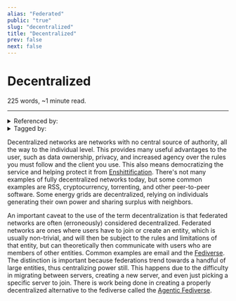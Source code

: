 ```yaml
---
alias: "Federated"
public: "true"
slug: "decentralized"
title: "Decentralized"
prev: false
next: false
---
```

<script setup>
import { data } from '../../git.data.ts';
import { useData } from 'vitepress';
const pageData = useData();
</script>
<h1 class="p-name">Decentralized</h1>
<p>225 words, ~1 minute read. <span v-html="data[`site/${pageData.page.value.relativePath}`]" /></p>
<hr/>

<details><summary>Referenced by:</summary><a href="/garden/commune/index.md">Commune</a><a href="/garden/decentralized-moderation/index.md">Decentralized Moderation</a><a href="/garden/decentralized-social-media/index.md">Decentralized Social Media</a><a href="/garden/digital-locality/index.md">Digital Locality</a><a href="/garden/fedi-v2/index.md">Fedi v2</a><a href="/garden/matrix/index.md">Matrix</a><a href="/garden/social-media/index.md">Social Media</a><a href="/garden/virality/index.md">Virality</a></details>

<details><summary>Tagged by:</summary><a href="/garden/decentralized-identity/index.md">Decentralized Identity</a><a href="/garden/decentralized-moderation/index.md">Decentralized Moderation</a><a href="/garden/nostr/index.md">Nostr</a></details>

Decentralized networks are networks with no central source of authority, all the way to the individual level. This provides many useful advantages to the user, such as data ownership, privacy, and increased agency over the rules you must follow and the client you use. This also means democratizing the service and helping protect it from [Enshittification](/garden/enshittification/index.md). There's not many examples of fully decentralized networks today, but some common examples are RSS, cryptocurrency, torrenting, and other peer-to-peer software. Some energy grids are decentralized, relying on individuals generating their own power and sharing surplus with neighbors.

An important caveat to the use of the term decentralization is that federated networks are often (erroneously) considered decentralized. Federated networks are ones where users have to join or create an entity, which is usually non-trivial, and will then be subject to the rules and limitations of that entity, but can theoretically then communicate with users who are members of other entities. Common examples are email and the [Fediverse](/garden/fediverse/index.md). The distinction is important because federations trend towards a handful of large entities, thus centralizing power still. This happens due to the difficulty in migrating between servers, creating a new server, and even just picking a specific server to join. There is work being done in creating a properly decentralized alternative to the fediverse called the [Agentic Fediverse](/garden/fedi-v2/index.md).